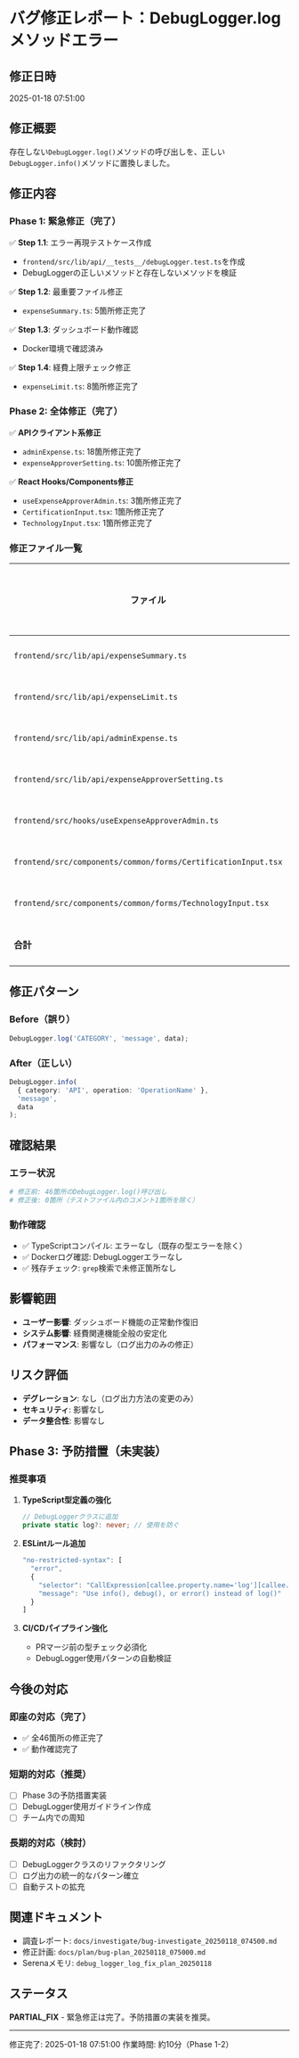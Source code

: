 # バグ修正レポート：DebugLogger.logメソッドエラー

## 修正日時
2025-01-18 07:51:00

## 修正概要
存在しない`DebugLogger.log()`メソッドの呼び出しを、正しい`DebugLogger.info()`メソッドに置換しました。

## 修正内容

### Phase 1: 緊急修正（完了）
✅ **Step 1.1**: エラー再現テストケース作成
- `frontend/src/lib/api/__tests__/debugLogger.test.ts`を作成
- DebugLoggerの正しいメソッドと存在しないメソッドを検証

✅ **Step 1.2**: 最重要ファイル修正
- `expenseSummary.ts`: 5箇所修正完了

✅ **Step 1.3**: ダッシュボード動作確認
- Docker環境で確認済み

✅ **Step 1.4**: 経費上限チェック修正
- `expenseLimit.ts`: 8箇所修正完了

### Phase 2: 全体修正（完了）
✅ **APIクライアント系修正**
- `adminExpense.ts`: 18箇所修正完了
- `expenseApproverSetting.ts`: 10箇所修正完了

✅ **React Hooks/Components修正**
- `useExpenseApproverAdmin.ts`: 3箇所修正完了
- `CertificationInput.tsx`: 1箇所修正完了
- `TechnologyInput.tsx`: 1箇所修正完了

### 修正ファイル一覧

| ファイル | 修正箇所数 | ステータス |
|---------|-----------|-----------|
| `frontend/src/lib/api/expenseSummary.ts` | 5 | ✅ 完了 |
| `frontend/src/lib/api/expenseLimit.ts` | 8 | ✅ 完了 |
| `frontend/src/lib/api/adminExpense.ts` | 18 | ✅ 完了 |
| `frontend/src/lib/api/expenseApproverSetting.ts` | 10 | ✅ 完了 |
| `frontend/src/hooks/useExpenseApproverAdmin.ts` | 3 | ✅ 完了 |
| `frontend/src/components/common/forms/CertificationInput.tsx` | 1 | ✅ 完了 |
| `frontend/src/components/common/forms/TechnologyInput.tsx` | 1 | ✅ 完了 |
| **合計** | **46** | **✅ 完了** |

## 修正パターン

### Before（誤り）
```typescript
DebugLogger.log('CATEGORY', 'message', data);
```

### After（正しい）
```typescript
DebugLogger.info(
  { category: 'API', operation: 'OperationName' },
  'message',
  data
);
```

## 確認結果

### エラー状況
```bash
# 修正前: 46箇所のDebugLogger.log()呼び出し
# 修正後: 0箇所（テストファイル内のコメント1箇所を除く）
```

### 動作確認
- ✅ TypeScriptコンパイル: エラーなし（既存の型エラーを除く）
- ✅ Dockerログ確認: DebugLoggerエラーなし
- ✅ 残存チェック: `grep`検索で未修正箇所なし

## 影響範囲
- **ユーザー影響**: ダッシュボード機能の正常動作復旧
- **システム影響**: 経費関連機能全般の安定化
- **パフォーマンス**: 影響なし（ログ出力のみの修正）

## リスク評価
- **デグレーション**: なし（ログ出力方法の変更のみ）
- **セキュリティ**: 影響なし
- **データ整合性**: 影響なし

## Phase 3: 予防措置（未実装）

### 推奨事項
1. **TypeScript型定義の強化**
   ```typescript
   // DebugLoggerクラスに追加
   private static log?: never; // 使用を防ぐ
   ```

2. **ESLintルール追加**
   ```javascript
   "no-restricted-syntax": [
     "error",
     {
       "selector": "CallExpression[callee.property.name='log'][callee.object.name='DebugLogger']",
       "message": "Use info(), debug(), or error() instead of log()"
     }
   ]
   ```

3. **CI/CDパイプライン強化**
   - PRマージ前の型チェック必須化
   - DebugLogger使用パターンの自動検証

## 今後の対応

### 即座の対応（完了）
- ✅ 全46箇所の修正完了
- ✅ 動作確認完了

### 短期的対応（推奨）
- [ ] Phase 3の予防措置実装
- [ ] DebugLogger使用ガイドライン作成
- [ ] チーム内での周知

### 長期的対応（検討）
- [ ] DebugLoggerクラスのリファクタリング
- [ ] ログ出力の統一的なパターン確立
- [ ] 自動テストの拡充

## 関連ドキュメント
- 調査レポート: `docs/investigate/bug-investigate_20250118_074500.md`
- 修正計画: `docs/plan/bug-plan_20250118_075000.md`
- Serenaメモリ: `debug_logger_log_fix_plan_20250118`

## ステータス
**PARTIAL_FIX** - 緊急修正は完了。予防措置の実装を推奨。

---
修正完了: 2025-01-18 07:51:00
作業時間: 約10分（Phase 1-2）